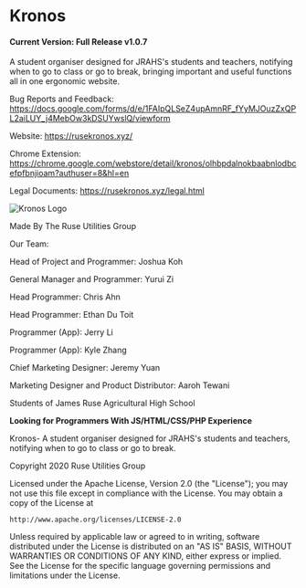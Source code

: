 # Kronos
#### Current Version: Full Release v1.0.7

A student organiser designed for JRAHS's students and teachers, notifying when to go to class or go to break, bringing important and useful functions all in one ergonomic website. 

Bug Reports and Feedback: https://docs.google.com/forms/d/e/1FAIpQLSeZ4upAmnRF_fYyMJOuzZxQPL2aiLUY_j4MebOw3kDSUYwslQ/viewform 

Website: https://rusekronos.xyz/

Chrome Extension: https://chrome.google.com/webstore/detail/kronos/olhbpdalnokbaabnlodbcefpfbnjioam?authuser=8&hl=en

Legal Documents: https://rusekronos.xyz/legal.html

![Kronos Logo](https://rusekronos.xyz/Styles/images/kronosicon.jpg)



Made By The Ruse Utilities Group

Our Team:

Head of Project and Programmer: 	Joshua Koh

General Manager and Programmer: 	Yurui Zi

Head Programmer: 	Chris Ahn

Head Programmer: 	Ethan Du Toit

Programmer (App): 	Jerry Li

Programmer (App): 	Kyle Zhang

Chief Marketing Designer: 	Jeremy Yuan

Marketing Designer and Product Distributor: 	Aaroh Tewani

Students of James Ruse Agricultural High School

**Looking for Programmers 	With JS/HTML/CSS/PHP Experience**


Kronos- A student organiser designed for JRAHS's students and teachers, notifying when to go to class or go to break.



Copyright 2020 Ruse Utilities Group

Licensed under the Apache License, Version 2.0 (the "License");
you may not use this file except in compliance with the License.
You may obtain a copy of the License at

    http://www.apache.org/licenses/LICENSE-2.0

Unless required by applicable law or agreed to in writing, software
distributed under the License is distributed on an "AS IS" BASIS,
WITHOUT WARRANTIES OR CONDITIONS OF ANY KIND, either express or implied.
See the License for the specific language governing permissions and
limitations under the License.
